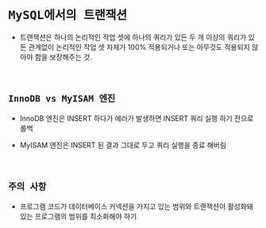 # `MySQL에서의 트랜잭션`

- 트랜잭션은 하나의 논리적인 작업 셋에 하나의 쿼리가 있든 두 개 이상의 쿼리가 있든 관계없이 논리적인 작업 셋 자체가 100% 적용되거나 또는 아무것도 적용되지 않아야 함을 보장해주는 것.

<br>

## `InnoDB vs MyISAM 엔진`

- InnoDB 엔진은 INSERT 하다가 에러가 발생하면 INSERT 쿼리 실행 하기 전으로 롤백

- MyISAM 엔진은 INSERT 된 결과 그대로 두고 쿼리 실행을 종료 해버림

<br>

## `주의 사항`

- 프로그램 코드가 데이터베이스 커넥션을 가지고 있는 범위와 트랜잭션이 활성화돼 있는 프로그램의 범위를 최소화해야 하기 
